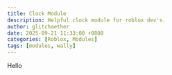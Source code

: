 ```yaml
---
title: Clock Module
description: Helpful clock module for roblox dev's.
author: glitchaether
date: 2025-09-21 11:33:00 +0800
categories: [Roblox, Modules]
tags: [modules, wally]
---
```


Hello
